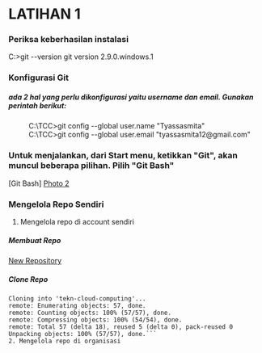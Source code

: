 # LATIHAN 1
### Periksa keberhasilan instalasi
  C:\>git --version 
  git version 2.9.0.windows.1
### Konfigurasi Git 
##### ada 2 hal yang perlu dikonfigurasi yaitu username dan email. Gunakan perintah berikut:
 <dd> C:\TCC>git config --global user.name "Tyassasmita" </dd>
 <dd> C:\TCC>git config --global user.email "tyassasmita12@gmail.com" </dd>


### Untuk menjalankan, dari Start menu, ketikkan "Git", akan muncul beberapa pilihan. Pilih "Git Bash"
  
  [Git Bash] 
  [Photo 2](https://github.com/Tyassasmita/tekn-cloud-computing/blob/master/minggu-01/2.jpg "Git UI")
  
### Mengelola Repo Sendiri
1. Mengelola repo di account sendiri
##### Membuat Repo
[New Repository](https://github.com/Tyassasmita/tekn-cloud-computing/blob/master/minggu-01/new_repostory.png "New Repository")
##### Clone Repo
  ```C:\>git clone https://github.com/Tyassasmita/tekn-cloud-computing
  Cloning into 'tekn-cloud-computing'...
  remote: Enumerating objects: 57, done.
  remote: Counting objects: 100% (57/57), done.
  remote: Compressing objects: 100% (54/54), done.
  remote: Total 57 (delta 18), reused 5 (delta 0), pack-reused 0
  Unpacking objects: 100% (57/57), done.```
2. Mengelola repo di organisasi

